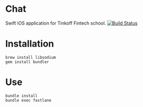 # Chat
Swift iOS application for Tinkoff Fintech school.
[![Build Status](https://travis-ci.com/Pilot-17/Chat.svg?branch=homework13-CI)](https://travis-ci.com/Pilot-17/Chat)


# Installation
```
brew install libsodium
gem install bundler
```
# Use
```
bundle install
bundle exec fastlane
```
